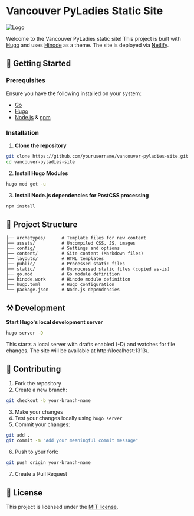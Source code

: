 # Vancouver PyLadies Static Site

![Logo](https://raw.githubusercontent.com/pyladies-vancouver/pyladies-vancouver.github.io/main/static/img/pyladiesvancouver-square-logo.png)

Welcome to the Vancouver PyLadies static site! This project is built with [Hugo](https://gohugo.io/) and uses [Hinode](https://gethinode.com/) as a theme. The site is deployed via [Netlify](https://www.netlify.com/).  


## 🚀 Getting Started  

### **Prerequisites**  
Ensure you have the following installed on your system:  

- [Go](https://go.dev/doc/install)  
- [Hugo](https://gohugo.io/getting-started/installing/) 
- [Node.js](https://nodejs.org/) & [npm](https://www.npmjs.com/)  

### **Installation**  

1. **Clone the repository**  
```sh
git clone https://github.com/yourusername/vancouver-pyladies-site.git
cd vancouver-pyladies-site
```

2.  **Install Hugo Modules**
```sh
hugo mod get -u
```
3. **Install Node.js dependencies for PostCSS processing**
```sh
npm install
```

## 📁 Project Structure

```
├── archetypes/      # Template files for new content
├── assets/          # Uncompiled CSS, JS, images
├── config/          # Settings and options
├── content/         # Site content (Markdown files)
├── layouts/         # HTML templates
├── public/          # Processed static files
├── static/          # Unprocessed static files (copied as-is)
├── go.mod           # Go module definition
├── hinode.work      # Hinode module definition
├── hugo.toml        # Hugo configuration
└── package.json     # Node.js dependencies
```

## ⚒️ Development

**Start Hugo's local development server**
    
```sh
hugo server -D
```

This starts a local server with drafts enabled (-D) and watches for file changes. The site will be available at http://localhost:1313/.

## 🤝 Contributing

1. Fork the repository
2. Create a new branch:
```bash
git checkout -b your-branch-name
```
3. Make your changes
4. Test your changes locally using `hugo server`
5. Commit your changes:
```bash
git add .
git commit -m "Add your meaningful commit message"
```
6. Push to your fork:
```bash
git push origin your-branch-name
```
7. Create a Pull Request

## 📜 License
This project is licensed under the [MIT license](LICENSE).
